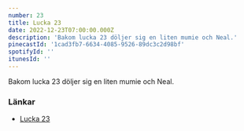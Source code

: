 ```yaml
---
number: 23
title: Lucka 23
date: 2022-12-23T07:00:00.000Z
description: 'Bakom lucka 23 döljer sig en liten mumie och Neal.'
pinecastId: '1cad3fb7-6634-4085-9526-89dc3c2d98bf'
spotifyId: ''
itunesId: ''
---
```


Bakom lucka 23 döljer sig en liten mumie och Neal.

### Länkar

- [Lucka 23](https://neal.fun/)
